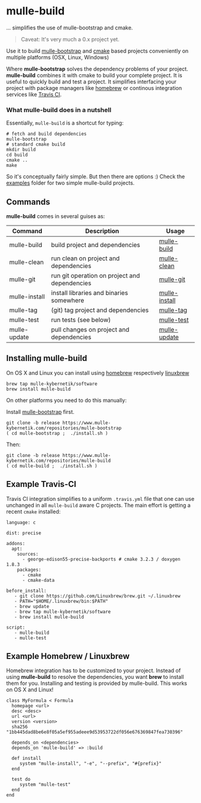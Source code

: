 # mulle-build

... simplifies the use of mulle-bootstrap and cmake.

> Caveat: It's very much a 0.x project yet.

Use it to build [mulle-bootstrap](//www.mulle-kybernetik.com/software/git/mulle-bootstrap) and [cmake](//gitlab.kitware.com/cmake/cmake) based
projects conveniently on multiple platforms (OSX, Linux, Windows)

Where **mulle-bootstrap** solves the dependency problems of your project.
**mulle-build** combines it with cmake to build your complete project. It is
useful to quickly build and test a project. It simplifies interfacing your
project with package managers like [homebrew](//brew.sh) or continous
integration services like [Travis CI](//travis-ci.org/).


### What mulle-build does in a nutshell

Essentially, `mulle-build` is a shortcut for typing:


```
# fetch and build dependencies
mulle-bootstrap
# standard cmake build
mkdir build
cd build
cmake ..
make
```

So it's conceptually fairly simple. But then there are options :) Check the
[examples](examples) folder for two simple mulle-build projects.


## Commands

**mulle-build** comes in several guises as:


Command       | Description                                   | Usage
--------------|-----------------------------------------------|---------------
mulle-build   | build project and dependencies                | [mulle-build](dox/mulle-build.md)
mulle-clean   | run clean on project and dependencies         | [mulle-clean](dox/mulle-clean.md)
mulle-git     | run git operation on project and dependencies | [mulle-git](dox/mulle-git.md)
mulle-install | install libraries and binaries somewhere      | [mulle-install](dox/mulle-install.md)
mulle-tag     | (git) tag project and dependencies            | [mulle-tag](dox/mulle-tag.md)
mulle-test    | run tests (see below)                         | [mulle-test](dox/mulle-test.md)
mulle-update  | pull changes on project and dependencies      | [mulle-update](dox/mulle-update.md)


## Installing mulle-build

On OS X and Linux you can install using [homebrew](//brew.sh) respectively [linuxbrew](//linuxbrew.sh)

```
brew tap mulle-kybernetik/software
brew install mulle-build
```

On other platforms you need to do this manually:

Install [mulle-bootstrap](//www.mulle-kybernetik.com/repositories/mulle-bootstrap)
first.

```
git clone -b release https://www.mulle-kybernetik.com/repositories/mulle-bootstrap
( cd mulle-bootstrap ;  ./install.sh )
```

Then:

```
git clone -b release https://www.mulle-kybernetik.com/repositories/mulle-build
( cd mulle-build ;  ./install.sh )
```


## Example Travis-CI

Travis CI integration simplifies to a uniform `.travis.yml` file that one
can use unchanged in all `mulle-build` aware C projects. The main effort is
getting a recent `cmake` installed:


```
language: c

dist: precise

addons:
  apt:
    sources:
      - george-edison55-precise-backports # cmake 3.2.3 / doxygen 1.8.3
    packages:
      - cmake
      - cmake-data

before_install:
   - git clone https://github.com/Linuxbrew/brew.git ~/.linuxbrew
   - PATH="$HOME/.linuxbrew/bin:$PATH"
   - brew update
   - brew tap mulle-kybernetik/software
   - brew install mulle-build

script:
   - mulle-build
   - mulle-test
```

## Example Homebrew / Linuxbrew

Homebrew integration has to be customized to your project. Instead of using
**mulle-build** to resolve the dependencies, you want **brew** to install them
for you. Installing and testing is provided by mulle-build. This works on OS X
and Linux!


```
class MyFormula < Formula
  homepage <url>
  desc <desc>
  url <url>
  version <version>
  sha256 "1bb445dad8be6e8f05a5ef955adeee9d53953722df056e676369847fea730396"

  depends_on <dependencies>
  depends_on 'mulle-build' => :build

  def install
     system "mulle-install", "-e", "--prefix", "#{prefix}"
  end

  test do
     system "mulle-test"
  end
end
```






